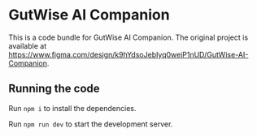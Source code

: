 
  # GutWise AI Companion

  This is a code bundle for GutWise AI Companion. The original project is available at https://www.figma.com/design/k9hYdsoJebIyq0wejP1nUD/GutWise-AI-Companion.

  ## Running the code

  Run `npm i` to install the dependencies.

  Run `npm run dev` to start the development server.
  
